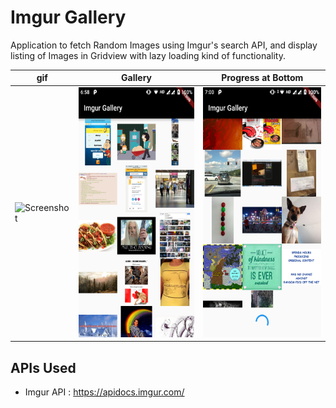 # Imgur Gallery

Application to fetch Random Images using Imgur's search API, and display listing of Images in Gridview with lazy loading kind of functionality.


| gif | Gallery | Progress at Bottom |
| -------------------------------- | -------------------------------- | --------------------------------- |
| <img src="https://github.com/UttamPanchasara/ImgurGallery/blob/master/gif/imgur_gallery.gif" height="400" alt="Screenshot"/>| <img src="https://github.com/UttamPanchasara/ImgurGallery/blob/master/ss/1.png" height="400" alt="Screenshot"/> | <img src="https://github.com/UttamPanchasara/ImgurGallery/blob/master/ss/2.png" height="400" alt="Screenshot"/>  |


## APIs Used
- Imgur API : https://apidocs.imgur.com/
